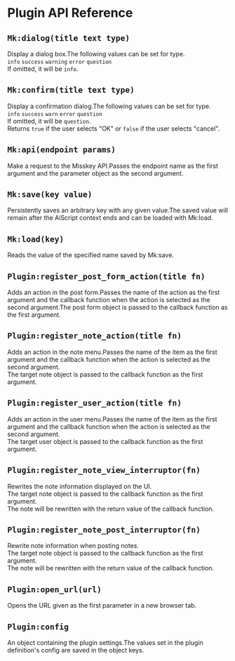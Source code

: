 # Plugin API Reference

## `Mk:dialog(title text type)`

Display a dialog box.The following values ​​can be set for type.\
`info` `success` `warning` `error` `question`\
If omitted, it will be `info`.

## `Mk:confirm(title text type)`

Display a confirmation dialog.The following values ​​can be set for type.\
`info` `success` `warn` `error` `question`\
If omitted, it will be `question`.\
Returns `true` if the user selects "OK" or `false` if the user selects "cancel".

## `Mk:api(endpoint params)`

Make a request to the Misskey API.Passes the endpoint name as the first argument and the parameter object as the second argument.

## `Mk:save(key value)`

Persistently saves an arbitrary key with any given value.The saved value will remain after the AiScript context ends and can be loaded with Mk:load.

## `Mk:load(key)`

Reads the value of the specified name saved by Mk:save.

## `Plugin:register_post_form_action(title fn)`

Adds an action in the post form.Passes the name of the action as the first argument and the callback function when the action is selected as the second argument.The post form object is passed to the callback function as the first argument.

## `Plugin:register_note_action(title fn)`

Adds an action in the note menu.Passes the name of the item as the first argument and the callback function when the action is selected as the second argument.\
The target note object is passed to the callback function as the first argument.

## `Plugin:register_user_action(title fn)`

Adds an action in the user menu.Passes the name of the item as the first argument and the callback function when the action is selected as the second argument.\
The target user object is passed to the callback function as the first argument.

## `Plugin:register_note_view_interruptor(fn)`

Rewrites the note information displayed on the UI.\
The target note object is passed to the callback function as the first argument.\
The note will be rewritten with the return value of the callback function.

## `Plugin:register_note_post_interruptor(fn)`

Rewrite note information when posting notes.\
The target note object is passed to the callback function as the first argument.\
The note will be rewritten with the return value of the callback function.

## `Plugin:open_url(url)`

Opens the URL given as the first parameter in a new browser tab.

## `Plugin:config`

An object containing the plugin settings.The values set in the plugin definition's config are saved in the object keys.
